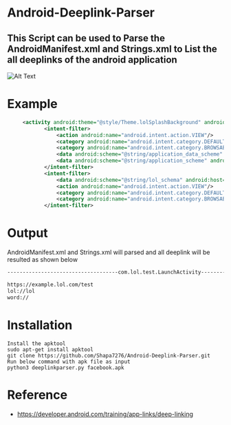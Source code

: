 # Android-Deeplink-Parser

## This Script can be used to Parse the AndroidManifest.xml and Strings.xml to List the all deeplinks of the android application 


![Alt Text](https://github.com/Shapa7276/Android-Deeplink-Parser/blob/main/Animation.gif)

# Example 

```XML
     <activity android:theme="@style/Theme.lolSplashBackground" android:name="com.lol.test.LaunchActivity" android:screenOrientation="portrait">
            <intent-filter>
                <action android:name="android.intent.action.VIEW"/>
                <category android:name="android.intent.category.DEFAULT"/>
                <category android:name="android.intent.category.BROWSABLE"/>
                <data android:scheme="@string/application_data_scheme" android:host="@string/application_data_host"/>
                <data android:scheme="@string/application_scheme" android:host="@string/application_data_host"/>
            </intent-filter>
            <intent-filter>
                <data android:scheme="@string/lol_schema" android:host="@string/lol_host"/>
                <action android:name="android.intent.action.VIEW"/>
                <category android:name="android.intent.category.DEFAULT"/>
                <category android:name="android.intent.category.BROWSABLE"/>
            </intent-filter>

```

# Output 
 AndroidManifest.xml and Strings.xml  will parsed and all deeplink will  be resulted as shown below 
 
```bash
------------------------------------com.lol.test.LaunchActivity----------------------------------------------

https://example.lol.com/test
lol://lol
word://
```

# Installation
```
Install the apktool 
sudo apt-get install apktool
git clone https://github.com/Shapa7276/Android-Deeplink-Parser.git
Run below command with apk file as input 
python3 deeplinkparser.py facebook.apk
```

# Reference 
* https://developer.android.com/training/app-links/deep-linking
